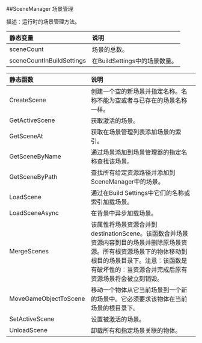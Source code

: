 ##SceneManager 场景管理

描述：运行时的场景管理方法。

|静态变量|说明|
|:--|:--|
|sceneCount|场景的总数。|
|sceneCountInBuildSettings|在BuildSettings中的场景数量。|


|静态函数|说明|
|:--|:--|
|CreateScene|创建一个空的新场景并指定名称。名称不能为空或者与已存在的场景名称一样。|
|GetActiveScene|获取激活的场景。|
|GetSceneAt|获取在场景管理列表添加场景的索引。|
|GetSceneByName|通过场景添加到场景管理器的指定名称查找该场景。|
|GetSceneByPath|查找所有给定资源路径并添加到SceneManager中的场景。|
|LoadScene|通过在Build Settings中它们的名称或索引加载场景。|
|LoadSceneAsync|在背景中异步加载场景。|
|MergeScenes|该属性将场景资源合并到destinationScene。该函数合并场景资源内容到目的场景并删除原场景资源。所有根资源场景下的物体移动到根目的场景目录下。注意：该函数是有破坏性的：当资源合并完成后原有资源场景将会被立刻销毁。|
|MoveGameObjectToScene|移动一个物体从它当前场景到一个新的场景中。它必须要求该物体在当前场景的根目录下。|
|SetActiveScene|设置被激活的场景。|
|UnloadScene|卸载所有和指定场景关联的物体。|